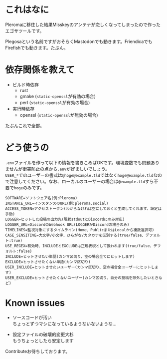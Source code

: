 # これはなに

Pleromaに移住した結果Misskeyのアンテナが恋しくなってしまったので作ったエゴサツールです。

Plegosaという名前ですがおそらくMastodonでも動きます。FriendicaでもFirefishでも動きます。たぶん。

# 依存関係を教えて

- ビルド時依存
  - rust
  - gmake (`static-openssl`が有効の場合)
  - perl (`static-openssl`が有効の場合)
- 実行時依存
  - openssl (`static-openssl`が無効の場合)

たぶんこれで全部。

# どう使うの

`.env`ファイルを作って以下の情報を書きこめばOKです。環境変数でも問題ありませんが衝突防止の点から`.env`が好ましいでしょう。  
`USER_*`でのユーザーの書式は`@hoge@example.tld`ではなく`hoge@example.tld`なので注意してください。なお、ローカルのユーザーの場合は`@example.tld`すら不要で`hoge`のみです。

```
SOFTWARE=ソフトウェア名(例:Pleroma)
INSTANCE_URL=インスタンスのURL(例:pleroma.social)
ACCESS_TOKEN=アクセストークン(わからなければ空にしておくと生成してくれます、設定は手動)
LOGGER=ヒットした投稿の出力先(現状stdoutとDiscordにのみ対応)
LOGGER_URL=DiscordのWebhook URL(LOGGERがDiscordの場合のみ)
TIMELINES=監視対象にするタイムライン(Home、PublicまたはLocalから複数選択可)
CASE_SENSITIVE=大文字/小文字、ひらがな/カタカナを区別する(true/false、デフォルト:true)
USE_REGEX=有効時、INCLUDEとEXCLUDEは正規表現として扱われます(true/false、デフォルト:false)
INCLUDE=ヒットさせたい単語(カンマ区切り、空の場合全てにヒットします)
EXCLUDE=ヒットさせたくない単語(カンマ区切り)
USER_INCLUDE=ヒットさせたいユーザー(カンマ区切り、空の場合全ユーザーにヒットします)
USER_EXCLUDE=ヒットさせたくないユーザー(カンマ区切り、自分の投稿を除外したいときなど)
```

# Known issues
  
- ソースコードが汚い  
  ちょっとずつマシになっているようないないような…

- 設定ファイルの破壊的変更大杉  
  もうちょっとしたら安定します

Contributeお待ちしております。
